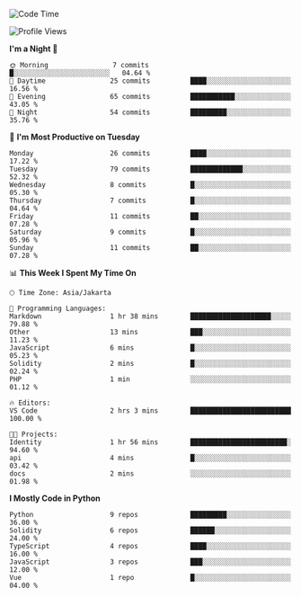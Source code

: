 <!--START_SECTION:waka-->
![Code Time](http://img.shields.io/badge/Code%20Time-1%2C525%20hrs%2012%20mins-blue)

![Profile Views](http://img.shields.io/badge/Profile%20Views-16-blue)

**I'm a Night 🦉** 

```text
🌞 Morning                7 commits           █░░░░░░░░░░░░░░░░░░░░░░░░   04.64 % 
🌆 Daytime                25 commits          ████░░░░░░░░░░░░░░░░░░░░░   16.56 % 
🌃 Evening                65 commits          ███████████░░░░░░░░░░░░░░   43.05 % 
🌙 Night                  54 commits          █████████░░░░░░░░░░░░░░░░   35.76 % 
```
📅 **I'm Most Productive on Tuesday** 

```text
Monday                   26 commits          ████░░░░░░░░░░░░░░░░░░░░░   17.22 % 
Tuesday                  79 commits          █████████████░░░░░░░░░░░░   52.32 % 
Wednesday                8 commits           █░░░░░░░░░░░░░░░░░░░░░░░░   05.30 % 
Thursday                 7 commits           █░░░░░░░░░░░░░░░░░░░░░░░░   04.64 % 
Friday                   11 commits          ██░░░░░░░░░░░░░░░░░░░░░░░   07.28 % 
Saturday                 9 commits           █░░░░░░░░░░░░░░░░░░░░░░░░   05.96 % 
Sunday                   11 commits          ██░░░░░░░░░░░░░░░░░░░░░░░   07.28 % 
```


📊 **This Week I Spent My Time On** 

```text
🕑︎ Time Zone: Asia/Jakarta

💬 Programming Languages: 
Markdown                 1 hr 38 mins        ████████████████████░░░░░   79.88 % 
Other                    13 mins             ███░░░░░░░░░░░░░░░░░░░░░░   11.23 % 
JavaScript               6 mins              █░░░░░░░░░░░░░░░░░░░░░░░░   05.23 % 
Solidity                 2 mins              █░░░░░░░░░░░░░░░░░░░░░░░░   02.24 % 
PHP                      1 min               ░░░░░░░░░░░░░░░░░░░░░░░░░   01.12 % 

🔥 Editors: 
VS Code                  2 hrs 3 mins        █████████████████████████   100.00 % 

🐱‍💻 Projects: 
Identity                 1 hr 56 mins        ████████████████████████░   94.60 % 
api                      4 mins              █░░░░░░░░░░░░░░░░░░░░░░░░   03.42 % 
docs                     2 mins              ░░░░░░░░░░░░░░░░░░░░░░░░░   01.98 % 
```

**I Mostly Code in Python** 

```text
Python                   9 repos             █████████░░░░░░░░░░░░░░░░   36.00 % 
Solidity                 6 repos             ██████░░░░░░░░░░░░░░░░░░░   24.00 % 
TypeScript               4 repos             ████░░░░░░░░░░░░░░░░░░░░░   16.00 % 
JavaScript               3 repos             ███░░░░░░░░░░░░░░░░░░░░░░   12.00 % 
Vue                      1 repo              █░░░░░░░░░░░░░░░░░░░░░░░░   04.00 % 
```




<!--END_SECTION:waka-->
